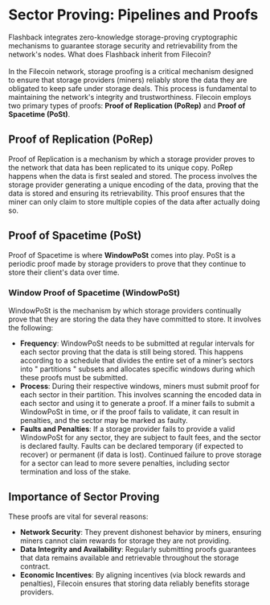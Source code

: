 # Sector Proving: Pipelines and Proofs

Flashback integrates zero-knowledge storage-proving cryptographic mechanisms to guarantee storage security and retrievability from the network's nodes. What does Flashback inherit from Filecoin?\
\
In the Filecoin network, storage proofing is a critical mechanism designed to ensure that storage providers (miners) reliably store the data they are obligated to keep safe under storage deals. This process is fundamental to maintaining the network's integrity and trustworthiness. Filecoin employs two primary types of proofs: **Proof of Replication (PoRep)** and **Proof of Spacetime (PoSt)**.

## Proof of Replication (PoRep)

Proof of Replication is a mechanism by which a storage provider proves to the network that data has been replicated to its unique copy. PoRep happens when the data is first sealed and stored. The process involves the storage provider generating a unique encoding of the data, proving that the data is stored and ensuring its retrievability. This proof ensures that the miner can only claim to store multiple copies of the data after actually doing so.

## Proof of Spacetime (PoSt)

Proof of Spacetime is where **WindowPoSt** comes into play. PoSt is a periodic proof made by storage providers to prove that they continue to store their client's data over time.

### **Window Proof of Spacetime (WindowPoSt)**

WindowPoSt is the mechanism by which storage providers continually prove that they are storing the data they have committed to store. It involves the following:

* **Frequency**: WindowPoSt needs to be submitted at regular intervals for each sector proving that the data is still being stored. This happens according to a schedule that divides the entire set of a miner’s sectors into " partitions " subsets and allocates specific windows during which these proofs must be submitted.
* **Process**: During their respective windows, miners must submit proof for each sector in their partition. This involves scanning the encoded data in each sector and using it to generate a proof. If a miner fails to submit a WindowPoSt in time, or if the proof fails to validate, it can result in penalties, and the sector may be marked as faulty.
* **Faults and Penalties**: If a storage provider fails to provide a valid WindowPoSt for any sector, they are subject to fault fees, and the sector is declared faulty. Faults can be declared temporary (if expected to recover) or permanent (if data is lost). Continued failure to prove storage for a sector can lead to more severe penalties, including sector termination and loss of the stake.

## Importance of Sector Proving

These proofs are vital for several reasons:

* **Network Security**: They prevent dishonest behavior by miners, ensuring miners cannot claim rewards for storage they are not providing.
* **Data Integrity and Availability**: Regularly submitting proofs guarantees that data remains available and retrievable throughout the storage contract.
* **Economic Incentives**: By aligning incentives (via block rewards and penalties), Filecoin ensures that storing data reliably benefits storage providers.
